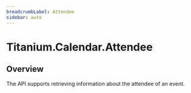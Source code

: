 ```yaml
---
breadcrumbLabel: Attendee
sidebar: auto
---
```


# Titanium.Calendar.Attendee

<ProxySummary/>

## Overview

The API supports retrieving information about the attendee of an event.

<ApiDocs/>
